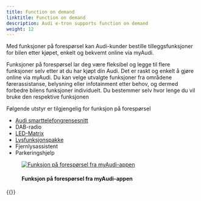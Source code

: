 ```yaml
---
title: Function on demand
linktitle: Function on demand
description: Audi e-tron supports function on demand
weight: 12
---
```

<!-- markdownlint-disable MD033 -->

Med funksjoner på forespørsel kan Audi-kunder bestille tilleggsfunksjoner for bilen etter kjøpet, enkelt og bekvemt online via myAudi.

Funksjoner på forespørsel lar deg være fleksibel og legge til flere funksjoner selv etter at du har kjøpt din Audi. Det er raskt og enkelt å gjøre online via myAudi. Du kan velge utvalgte funksjoner fra områdene førerassistanse, belysning eller infotainment etter behov, og dermed forbedre bilens funksjoner individuelt. Du bestemmer selv hvor lenge du vil bruke den respektive funksjonen

Følgende utstyr er tilgjengelig for funksjon på forespørsel

- [Audi smarttelefongrensesnitt](/modeller/e-tron/teknologi/uiandoperations/smarttelefongrensesnitt/)
- DAB-radio
- [LED-Matrix](/models/e-tron/technology/lights/#hd-matrix-led-headlights)
- [Lysfunksjonspakke](/models/e-tron/technology/lights/#hd-matrix-led-headlights)
- Fjernlysassistent
- Parkeringshjelp

<figure>
    <a href="https://media.electrichasgoneaudi.net/multimedia/models/e-tron/technology/fod/fod1.jpg">
        <img src="https://media.electrichasgoneaudi.net/multimedia/models/e-tron/technology/fod/fod1s.jpg"
        class="img-fluid" alt="Funksjon på forespørsel fra myAudi-appen" title="Funksjon på forespørsel fra myAudi-appen">
    </a>
    <figcaption><h4>Funksjon på forespørsel fra myAudi-appen</h4></figcaption>
</figure>


{{<children description="true" />}}
